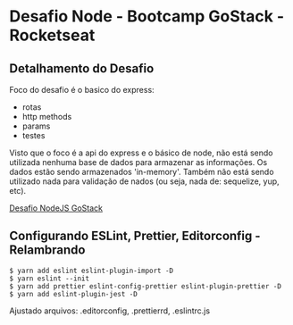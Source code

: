 # Desafio Node - Bootcamp GoStack - Rocketseat

## Detalhamento do Desafio

Foco do desafio é o basico do express:
  * rotas
  * http methods
  * params
  * testes

Visto que o foco é a api do express e o básico de node, não está sendo utilizada nenhuma base de dados para armazenar as informações. Os dados estão sendo armazenados 'in-memory'. Também não está sendo utilizado nada
para validação de nados (ou seja, nada de: sequelize, yup, etc).

[Desafio NodeJS GoStack](https://github.com/Rocketseat/bootcamp-gostack-desafios/tree/master/desafio-conceitos-nodejs)

## Configurando ESLint, Prettier, Editorconfig - Relambrando

```console
$ yarn add eslint eslint-plugin-import -D
$ yarn eslint --init
$ yarn add prettier eslint-config-prettier eslint-plugin-prettier -D
$ yarn add eslint-plugin-jest -D
```

Ajustado arquivos: .editorconfig, .prettierrd, .eslintrc.js
